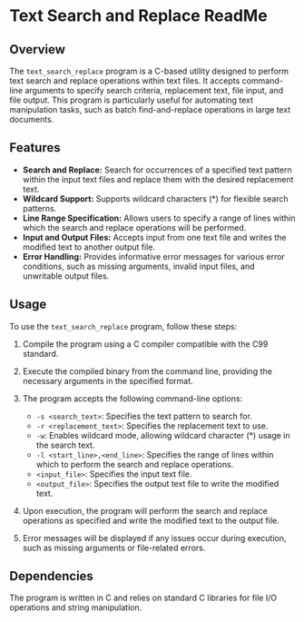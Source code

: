 # Text Search and Replace ReadMe

## Overview

The `text_search_replace` program is a C-based utility designed to perform text search and replace operations within text files. It accepts command-line arguments to specify search criteria, replacement text, file input, and file output. This program is particularly useful for automating text manipulation tasks, such as batch find-and-replace operations in large text documents.

## Features

- **Search and Replace:** Search for occurrences of a specified text pattern within the input text files and replace them with the desired replacement text.
- **Wildcard Support:** Supports wildcard characters (*) for flexible search patterns.
- **Line Range Specification:** Allows users to specify a range of lines within which the search and replace operations will be performed.
- **Input and Output Files:** Accepts input from one text file and writes the modified text to another output file.
- **Error Handling:** Provides informative error messages for various error conditions, such as missing arguments, invalid input files, and unwritable output files.

## Usage

To use the `text_search_replace` program, follow these steps:

1. Compile the program using a C compiler compatible with the C99 standard.
2. Execute the compiled binary from the command line, providing the necessary arguments in the specified format.
3. The program accepts the following command-line options:

   - `-s <search_text>`: Specifies the text pattern to search for.
   - `-r <replacement_text>`: Specifies the replacement text to use.
   - `-w`: Enables wildcard mode, allowing wildcard character (*) usage in the search text.
   - `-l <start_line>,<end_line>`: Specifies the range of lines within which to perform the search and replace operations.
   - `<input_file>`: Specifies the input text file.
   - `<output_file>`: Specifies the output text file to write the modified text.

4. Upon execution, the program will perform the search and replace operations as specified and write the modified text to the output file.
5. Error messages will be displayed if any issues occur during execution, such as missing arguments or file-related errors.

## Dependencies

The program is written in C and relies on standard C libraries for file I/O operations and string manipulation.
